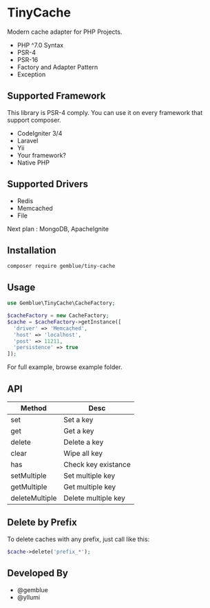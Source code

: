 
# TinyCache

Modern cache adapter for PHP Projects. 

- PHP ^7.0 Syntax
- PSR-4
- PSR-16
- Factory and Adapter Pattern
- Exception

## Supported Framework

This library is PSR-4 comply. You can use it on every framework that support composer.

- CodeIgniter 3/4
- Laravel
- Yii
- Your framework?
- Native PHP

## Supported Drivers

- Redis
- Memcached
- File

Next plan : MongoDB, ApacheIgnite

## Installation

`composer require gemblue/tiny-cache`

## Usage

```php
use Gemblue\TinyCache\CacheFactory;

$cacheFactory = new CacheFactory;
$cache = $cacheFactory->getInstance([
  'driver' => 'Memcached',
  'host' => 'localhost',
  'post' => 11211,
  'persistence' => true
]);
```

For full example, browse example folder.

## API

| Method | Desc |
--- | --- |
| set | Set a key |
| get | Get a key |
| delete | Delete a key |
| clear | Wipe all key |
| has | Check key existance |
| setMultiple | Set multiple key |
| getMultiple | Get multiple key |
| deleteMultiple | Delete multiple key |

## Delete by Prefix

To delete caches with any prefix, just call like this:

```php
$cache->delete('prefix_*');
```

## Developed By

- @gemblue
- @yllumi
